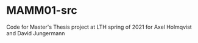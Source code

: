 # MAMM01-src
Code for Master's Thesis project at LTH spring of 2021 for Axel Holmqvist and David Jungermann
